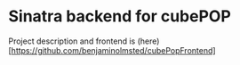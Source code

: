 # Sinatra  backend for cubePOP

Project description and frontend is (here)[https://github.com/benjaminolmsted/cubePopFrontend]

